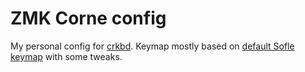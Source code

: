 # ZMK Corne config

My personal config for [crkbd](https://github.com/foostan/crkbd). Keymap mostly based on [default Sofle keymap](https://github.com/josefadamcik/SofleKeyboard) with some tweaks.